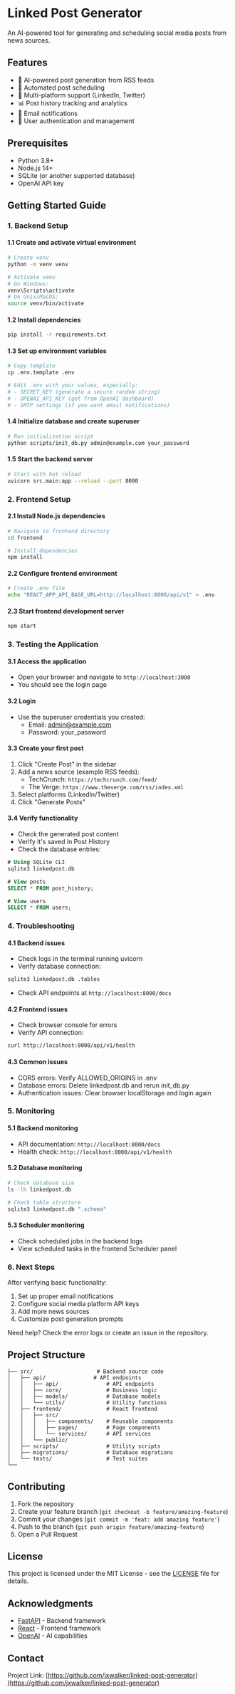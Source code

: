 # Linked Post Generator
An AI-powered tool for generating and scheduling social media posts from news sources.

## Features

- 🤖 AI-powered post generation from RSS feeds
- 📅 Automated post scheduling
- 📱 Multi-platform support (LinkedIn, Twitter)
- 📊 Post history tracking and analytics
- 📧 Email notifications
- 🔐 User authentication and management

## Prerequisites

- Python 3.8+
- Node.js 14+
- SQLite (or another supported database)
- OpenAI API key

## Getting Started Guide

### 1. Backend Setup

#### 1.1 Create and activate virtual environment
```bash
# Create venv
python -m venv venv

# Activate venv
# On Windows:
venv\Scripts\activate
# On Unix/MacOS:
source venv/bin/activate
```

#### 1.2 Install dependencies
```bash
pip install -r requirements.txt
```

#### 1.3 Set up environment variables
```bash
# Copy template
cp .env.template .env

# Edit .env with your values, especially:
# - SECRET_KEY (generate a secure random string)
# - OPENAI_API_KEY (get from OpenAI dashboard)
# - SMTP settings (if you want email notifications)
```

#### 1.4 Initialize database and create superuser
```bash
# Run initialization script
python scripts/init_db.py admin@example.com your_password
```

#### 1.5 Start the backend server
```bash
# Start with hot reload
uvicorn src.main:app --reload --port 8000
```

### 2. Frontend Setup

#### 2.1 Install Node.js dependencies
```bash
# Navigate to frontend directory
cd frontend

# Install dependencies
npm install
```

#### 2.2 Configure frontend environment
```bash
# Create .env file
echo "REACT_APP_API_BASE_URL=http://localhost:8000/api/v1" > .env
```

#### 2.3 Start frontend development server
```bash
npm start
```

### 3. Testing the Application

#### 3.1 Access the application
- Open your browser and navigate to `http://localhost:3000`
- You should see the login page

#### 3.2 Login
- Use the superuser credentials you created:
  - Email: admin@example.com
  - Password: your_password

#### 3.3 Create your first post
1. Click "Create Post" in the sidebar
2. Add a news source (example RSS feeds):
   - TechCrunch: `https://techcrunch.com/feed/`
   - The Verge: `https://www.theverge.com/rss/index.xml`
3. Select platforms (LinkedIn/Twitter)
4. Click "Generate Posts"

#### 3.4 Verify functionality
- Check the generated post content
- Verify it's saved in Post History
- Check the database entries:
```sql
# Using SQLite CLI
sqlite3 linkedpost.db

# View posts
SELECT * FROM post_history;

# View users
SELECT * FROM users;
```

### 4. Troubleshooting

#### 4.1 Backend issues
- Check logs in the terminal running uvicorn
- Verify database connection:
```bash
sqlite3 linkedpost.db .tables
```
- Check API endpoints at `http://localhost:8000/docs`

#### 4.2 Frontend issues
- Check browser console for errors
- Verify API connection:
```bash
curl http://localhost:8000/api/v1/health
```

#### 4.3 Common issues
- CORS errors: Verify ALLOWED_ORIGINS in .env
- Database errors: Delete linkedpost.db and rerun init_db.py
- Authentication issues: Clear browser localStorage and login again

### 5. Monitoring

#### 5.1 Backend monitoring
- API documentation: `http://localhost:8000/docs`
- Health check: `http://localhost:8000/api/v1/health`

#### 5.2 Database monitoring
```bash
# Check database size
ls -lh linkedpost.db

# Check table structure
sqlite3 linkedpost.db ".schema"
```

#### 5.3 Scheduler monitoring
- Check scheduled jobs in the backend logs
- View scheduled tasks in the frontend Scheduler panel

### 6. Next Steps

After verifying basic functionality:
1. Set up proper email notifications
2. Configure social media platform API keys
3. Add more news sources
4. Customize post generation prompts

Need help? Check the error logs or create an issue in the repository.

## Project Structure

```
├── src/                    # Backend source code
│   ├── api/               # API endpoints
│   │   ├── api/               # API endpoints
│   │   ├── core/              # Business logic
│   │   ├── models/            # Database models
│   │   └── utils/             # Utility functions
│   ├── frontend/              # React frontend
│   │   ├── src/
│   │   │   ├── components/    # Reusable components
│   │   │   ├── pages/         # Page components
│   │   │   └── services/      # API services
│   │   └── public/
│   ├── scripts/               # Utility scripts
│   ├── migrations/            # Database migrations
│   └── tests/                 # Test suites
└──
```

## Contributing

1. Fork the repository
2. Create your feature branch (`git checkout -b feature/amazing-feature`)
3. Commit your changes (`git commit -m 'feat: add amazing feature'`)
4. Push to the branch (`git push origin feature/amazing-feature`)
5. Open a Pull Request

## License

This project is licensed under the MIT License - see the [LICENSE](LICENSE) file for details.

## Acknowledgments

- [FastAPI](https://fastapi.tiangolo.com/) - Backend framework
- [React](https://reactjs.org/) - Frontend framework
- [OpenAI](https://openai.com/) - AI capabilities

## Contact

Project Link: [https://github.com/jxwalker/linked-post-generator](https://github.com/jxwalker/linked-post-generator)
